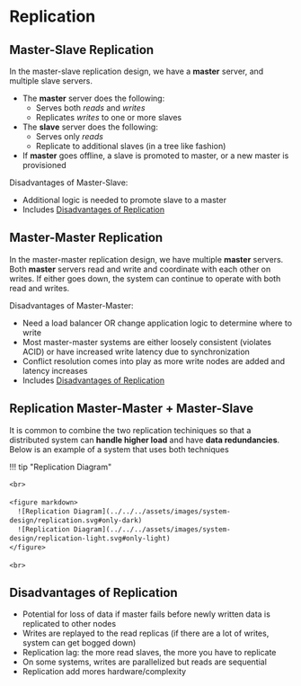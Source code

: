 # Replication

## Master-Slave Replication

In the master-slave replication design, we have a **master** server, and multiple slave servers.

- The **master** server does the following:
    - Serves both *reads* and *writes*
    - Replicates *writes* to one or more slaves
- The **slave** server does the following:
    - Serves only *reads*
    - Replicate to additional slaves (in a tree like fashion)
- If **master** goes offline, a slave is promoted to master, or a new master is provisioned

Disadvantages of Master-Slave:

- Additional logic is needed to promote slave to a master
- Includes [Disadvantages of Replication](#disadvantages-of-replication)

## Master-Master Replication

In the master-master replication design, we have multiple **master** servers. Both **master** servers read and write and coordinate with each other on writes. If either goes down, the system can continue to operate with both read and writes.

Disadvantages of Master-Master:

- Need a load balancer OR change application logic to determine where to write
- Most master-master systems are either loosely consistent (violates ACID) or have increased write latency due to synchronization
- Conflict resolution comes into play as more write nodes are added and latency increases
- Includes [Disadvantages of Replication](#disadvantages-of-replication)

## Replication Master-Master + Master-Slave

It is common to combine the two replication techiniques so that a distributed system can **handle higher load** and have **data redundancies**. Below is an example of a system that uses both techniques

!!! tip "Replication Diagram"
    
    <br>

    <figure markdown>
      ![Replication Diagram](../../../assets/images/system-design/replication.svg#only-dark)
      ![Replication Diagram](../../../assets/images/system-design/replication-light.svg#only-light)
    </figure>

    <br>

## Disadvantages of Replication

- Potential for loss of data if master fails before newly written data is replicated to other nodes
- Writes are replayed to the read replicas (if there are a lot of writes, system can get bogged down)
- Replication lag: the more read slaves, the more you have to replicate
- On some systems, writes are parallelized but reads are sequential
- Replication add mores hardware/complexity

